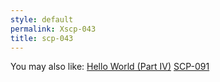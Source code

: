 ```yaml
---
style: default
permalink: Xscp-043
title: scp-043
---
```

You may also like:
[Hello World (Part IV)](http://scp-wiki.net/hello-world-part-iv)
[SCP-091](http://scp-wiki.net/scp-091)
